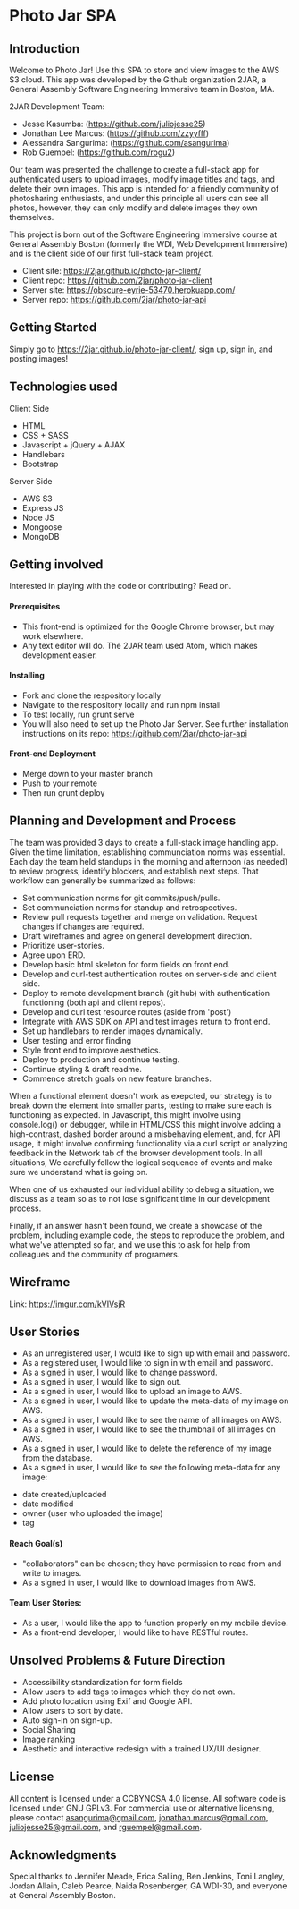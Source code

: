 # Photo Jar SPA

## Introduction

Welcome to Photo Jar! Use this SPA to store and view images to the AWS S3 cloud. This app was developed by the Github organization 2JAR, a General Assembly Software Engineering Immersive team in Boston, MA.

2JAR Development Team:
+ Jesse Kasumba: (https://github.com/juliojesse25)
+ Jonathan Lee Marcus: (https://github.com/zzyyfff)
+ Alessandra Sangurima: (https://github.com/asangurima)
+ Rob Guempel: (https://github.com/rogu2)

Our team was presented the challenge to create a full-stack app for authenticated users to upload images, modify image titles and tags, and delete their own images. This app is intended for a friendly community of photosharing enthusiasts, and under this principle all users can see all photos, however, they can only modify and delete images they own themselves.

This project is born out of the Software Engineering Immersive course at General Assembly Boston (formerly the WDI, Web Development Immersive) and is the client side of our first full-stack team project.

+ Client site: https://2jar.github.io/photo-jar-client/
+ Client repo: https://github.com/2jar/photo-jar-client
+ Server site: https://obscure-eyrie-53470.herokuapp.com/
+ Server repo: https://github.com/2jar/photo-jar-api

## Getting Started
Simply go to https://2jar.github.io/photo-jar-client/, sign up, sign in, and posting images!

## Technologies used
Client Side
+ HTML
+ CSS + SASS
+ Javascript + jQuery + AJAX
+ Handlebars
+ Bootstrap

Server Side
+ AWS S3
+ Express JS
+ Node JS
+ Mongoose
+ MongoDB

## Getting involved
Interested in playing with the code or contributing? Read on.

#### Prerequisites
+ This front-end is optimized for the Google Chrome browser, but may work elsewhere.
+ Any text editor will do. The 2JAR team used Atom, which makes development easier.

#### Installing
+ Fork and clone the respository locally
+ Navigate to the respository locally and run npm install
+ To test locally, run grunt serve
+ You will also need to set up the Photo Jar Server. See further installation instructions on its repo: https://github.com/2jar/photo-jar-api

#### Front-end Deployment
+ Merge down to your master branch
+ Push to your remote
+ Then run grunt deploy

## Planning and Development and Process
The team was provided 3 days to create a full-stack image handling app. Given the time limitation, establishing communciation norms was essential. Each day the team held standups in the morning and afternoon (as needed) to review progress, identify blockers, and establish next steps. That workflow can generally be summarized as follows:
+ Set communication norms for git commits/push/pulls.
+ Set communciation norms for standup and retrospectives.
+ Review pull requests together and merge on validation. Request changes if changes are required.
+ Draft wireframes and agree on general development direction.
+ Prioritize user-stories.
+ Agree upon ERD.
+ Develop basic html skeleton for form fields on front end.
+ Develop and curl-test authentication routes on server-side and client side.
+ Deploy to remote development branch (git hub) with authentication functioning (both api and client repos).
+ Develop and curl test resource routes (aside from 'post')
+ Integrate with AWS SDK on API and test images return to front end.
+ Set up handlebars to render images dynamically.
+ User testing and error finding
+ Style front end to improve aesthetics.
+ Deploy to production and continue testing.
+ Continue styling & draft readme.
+ Commence stretch goals on new feature branches.

When a functional element doesn't work as exepcted, our strategy is to break down the element into smaller parts, testing to make sure each is functioning as expected. In Javascript, this might involve using console.log() or debugger, while in HTML/CSS this might involve adding a high-contrast, dashed border around a misbehaving element, and, for API usage, it might involve confirming functionality via a curl script or analyzing feedback in the Network tab of the browser development tools. In all situations, We carefully follow the logical sequence of events and make sure we understand what is going on.

When one of us exhausted our individual ability to debug a situation, we discuss as a team so as to not lose significant time in our development process.

Finally, if an answer hasn't been found, we create a showcase of the problem, including example code, the steps to reproduce the problem, and what we've attempted so far, and we use this to ask for help from colleagues and the community of programers.

## Wireframe
Link: https://imgur.com/kVIVsjR

## User Stories
+ As an unregistered user, I would like to sign up with email and password.
+ As a registered user, I would like to sign in with email and password.
+ As a signed in user, I would like to change password.
+ As a signed in user, I would like to sign out.
+ As a signed in user, I would like to upload an image to AWS.
+ As a signed in user, I would like to update the meta-data of my image on AWS.
+ As a signed in user, I would like to see the name of all images on AWS.
+ As a signed in user, I would like to see the thumbnail of all images on AWS.
+ As a signed in user, I would like to delete the reference of my image from the database.
+ As a signed in user, I would like to see the following meta-data for any image:
- date created/uploaded
- date modified
- owner (user who uploaded the image)
- tag

#### Reach Goal(s)
+ "collaborators" can be chosen; they have permission to read from and write to images.
+ As a signed in user, I would like to download images from AWS.

#### Team User Stories:
+ As a user, I would like the app to function properly on my mobile device.
+ As a front-end developer, I would like to have RESTful routes.


## Unsolved Problems & Future Direction
- Accessibility standardization for form fields
- Allow users to add tags to images which they do not own.
- Add photo location using Exif and Google API.
- Allow users to sort by date.
- Auto sign-in on sign-up.
- Social Sharing
- Image ranking
- Aesthetic and interactive redesign with a trained UX/UI designer.

## License
All content is licensed under a CC­BY­NC­SA 4.0 license.
All software code is licensed under GNU GPLv3. For commercial use or alternative licensing, please contact asangurima@gmail.com, jonathan.marcus@gmail.com, juliojesse25@gmail.com, and rguempel@gmail.com.

## Acknowledgments
Special thanks to Jennifer Meade, Erica Salling, Ben Jenkins, Toni Langley, Jordan Allain, Caleb Pearce, Naida Rosenberger, GA WDI-30, and everyone at General Assembly Boston.
